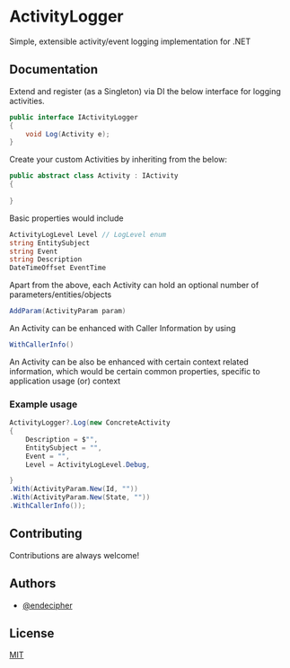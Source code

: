 
# ActivityLogger

Simple, extensible activity/event logging implementation for .NET




## Documentation

Extend and register (as a Singleton) via DI the below interface for logging activities.
```C#
public interface IActivityLogger
{
    void Log(Activity e);
}
```

Create your custom Activities by inheriting from the below:
```C#
public abstract class Activity : IActivity
{
    
}
```



Basic properties would include
```C#
ActivityLogLevel Level // LogLevel enum
string EntitySubject 
string Event 
string Description 
DateTimeOffset EventTime 
```

Apart from the above, each Activity can hold an optional number of parameters/entities/objects
```C#
AddParam(ActivityParam param)
```

An Activity can be enhanced with Caller Information by using 
```C#
WithCallerInfo()
```

An Activity can be also be enhanced with certain context related information, which would be certain common properties, specific to application usage (or) context


### Example usage
```C#
ActivityLogger?.Log(new ConcreteActivity
{
    Description = $"",
    EntitySubject = "",
    Event = "",
    Level = ActivityLogLevel.Debug,

}
.With(ActivityParam.New(Id, ""))
.With(ActivityParam.New(State, ""))
.WithCallerInfo());
```

 



## Contributing

Contributions are always welcome!



## Authors

- [@endecipher](https://www.github.com/endecipher)


## License

[MIT](https://choosealicense.com/licenses/mit/)

